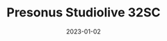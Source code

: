 ---
title: "Presonus Studiolive 32SC"
linkTitle: "Presonus SL32SC "
date: 2023-01-02
weight: 2
description: >
  En beskrivelse av miksekonsollen som brukes i studioene.
---